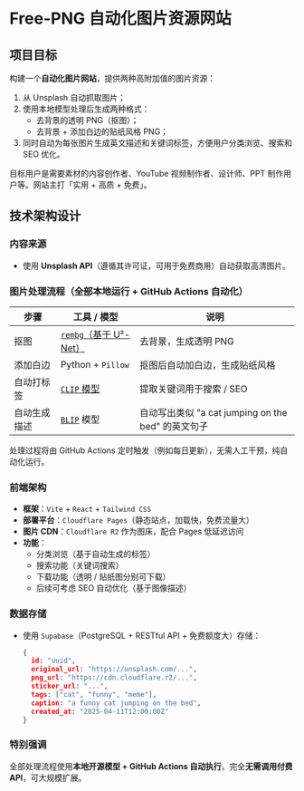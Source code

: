# Free-PNG 自动化图片资源网站

## 项目目标

构建一个**自动化图片网站**，提供两种高附加值的图片资源：
1. 从 Unsplash 自动抓取图片；
2. 使用本地模型处理后生成两种格式：
   - 去背景的透明 PNG（抠图）；
   - 去背景 + 添加白边的贴纸风格 PNG；
3. 同时自动为每张图片生成英文描述和关键词标签，方便用户分类浏览、搜索和 SEO 优化。

目标用户是需要素材的内容创作者、YouTube 视频制作者、设计师、PPT 制作用户等。网站主打「实用 + 高质 + 免费」。

## 技术架构设计

### 内容来源
- 使用 **Unsplash API**（遵循其许可证，可用于免费商用）自动获取高清图片。

### 图片处理流程（全部本地运行 + GitHub Actions 自动化）

| 步骤         | 工具 / 模型              | 说明 |
|--------------|---------------------------|------|
| 抠图         | [`rembg`（基于 U²-Net）](https://github.com/danielgatis/rembg) | 去背景，生成透明 PNG |
| 添加白边     | Python + `Pillow`         | 抠图后自动加白边，生成贴纸风格 |
| 自动打标签   | [`CLIP` 模型](https://github.com/openai/CLIP) | 提取关键词用于搜索 / SEO |
| 自动生成描述 | [`BLIP`](https://github.com/salesforce/BLIP) 模型 | 自动写出类似 "a cat jumping on the bed" 的英文句子 |

处理过程将由 GitHub Actions 定时触发（例如每日更新），无需人工干预，纯自动化运行。

### 前端架构

- **框架**：`Vite` + `React` + `Tailwind CSS`
- **部署平台**：`Cloudflare Pages`（静态站点，加载快，免费流量大）
- **图片 CDN**：`Cloudflare R2` 作为图床，配合 Pages 低延迟访问
- **功能**：
  - 分类浏览（基于自动生成的标签）
  - 搜索功能（关键词搜索）
  - 下载功能（透明 / 贴纸图分别可下载）
  - 后续可考虑 SEO 自动优化（基于图像描述）

### 数据存储

- 使用 `Supabase`（PostgreSQL + RESTful API + 免费额度大）存储：
  ```json
  {
    id: "uuid",
    original_url: "https://unsplash.com/...",
    png_url: "https://cdn.cloudflare.r2/...",
    sticker_url: "...",
    tags: ["cat", "funny", "meme"],
    caption: "a funny cat jumping on the bed",
    created_at: "2025-04-11T12:00:00Z"
  }
  ```

### 特别强调
全部处理流程使用**本地开源模型 + GitHub Actions 自动执行**，完全**无需调用付费 API**，可大规模扩展。 
